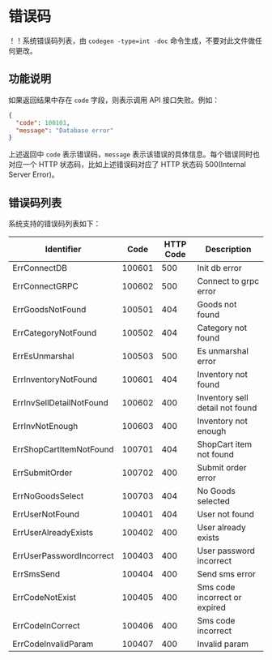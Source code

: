 # 错误码

！！系统错误码列表，由 `codegen -type=int -doc` 命令生成，不要对此文件做任何更改。

## 功能说明

如果返回结果中存在 `code` 字段，则表示调用 API 接口失败。例如：

```json
{
  "code": 100101,
  "message": "Database error"
}
```

上述返回中 `code` 表示错误码，`message` 表示该错误的具体信息。每个错误同时也对应一个 HTTP 状态码，比如上述错误码对应了 HTTP 状态码 500(Internal Server Error)。

## 错误码列表

系统支持的错误码列表如下：

| Identifier | Code | HTTP Code | Description |
| ---------- | ---- | --------- | ----------- |
| ErrConnectDB | 100601 | 500 | Init db error |
| ErrConnectGRPC | 100602 | 500 | Connect to grpc error |
| ErrGoodsNotFound | 100501 | 404 | Goods not found |
| ErrCategoryNotFound | 100502 | 404 | Category not found |
| ErrEsUnmarshal | 100503 | 500 | Es unmarshal error |
| ErrInventoryNotFound | 100601 | 404 | Inventory not found |
| ErrInvSellDetailNotFound | 100602 | 400 | Inventory sell detail not found |
| ErrInvNotEnough | 100603 | 400 | Inventory not enough |
| ErrShopCartItemNotFound | 100701 | 404 | ShopCart item not found |
| ErrSubmitOrder | 100702 | 400 | Submit order error |
| ErrNoGoodsSelect | 100703 | 404 | No Goods selected |
| ErrUserNotFound | 100401 | 404 | User not found |
| ErrUserAlreadyExists | 100402 | 400 | User already exists |
| ErrUserPasswordIncorrect | 100403 | 400 | User password incorrect |
| ErrSmsSend | 100404 | 400 | Send sms error |
| ErrCodeNotExist | 100405 | 400 | Sms code incorrect or expired |
| ErrCodeInCorrect | 100406 | 400 | Sms code incorrect |
| ErrCodeInvalidParam | 100407 | 400 | Invalid param |

